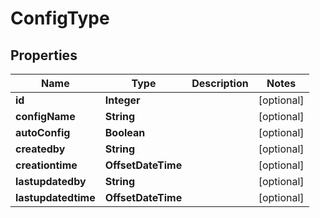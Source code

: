 

# ConfigType


## Properties

| Name | Type | Description | Notes |
|------------ | ------------- | ------------- | -------------|
|**id** | **Integer** |  |  [optional] |
|**configName** | **String** |  |  [optional] |
|**autoConfig** | **Boolean** |  |  [optional] |
|**createdby** | **String** |  |  [optional] |
|**creationtime** | **OffsetDateTime** |  |  [optional] |
|**lastupdatedby** | **String** |  |  [optional] |
|**lastupdatedtime** | **OffsetDateTime** |  |  [optional] |




